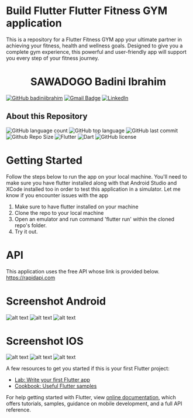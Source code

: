 # Build Flutter Flutter Fitness GYM application
This is a repository for a Flutter Fitness GYM app your ultimate partner in achieving your fitness, health and wellness goals. Designed to give you a complete gym experience, this powerful and user-friendly app will support you every step of your fitness journey.



<h1 align="center">
  SAWADOGO Badini Ibrahim
</h1>

[![GitHub badiniibrahim](https://img.shields.io/github/followers/badiniibrahim?label=follow&style=social)](https://github.com/badiniibrahim)
[![Gmail Badge](https://img.shields.io/badge/-sawadogo.badiniibrahim@gmail.com-c14438?style=flat-square&logo=Gmail&logoColor=white&link=sawadogo.badiniibrahim@gmail.com)](mailto:sawadogo.badiniibrahim@gmail.com)
[![LinkedIn](https://img.shields.io/badge/linkedin-%230077B5.svg?style=for-the-badge&logo=linkedin&logoColor=white)](https://www.linkedin.com/in/badini-ibrahim-s-306b119b/)

## About this Repository
![GitHub language count](https://img.shields.io/github/languages/count/badiniibrahim/flutter-fitness-gym-app)
![GitHub top language](https://img.shields.io/github/languages/top/badiniibrahim/flutter-fitness-gym-app)
![GitHub last commit](https://img.shields.io/github/last-commit/badiniibrahim/flutter-fitness-gym-app)
![Github Repo Size](https://img.shields.io/github/repo-size/badiniibrahim/flutter-fitness-gym-app)
![Flutter](https://img.shields.io/badge/Flutter-%2302569B.svg?style=for-the-badge&logo=Flutter&logoColor=white)
![Dart](https://img.shields.io/badge/dart-%230175C2.svg?style=for-the-badge&logo=dart&logoColor=white)
<img src="https://img.shields.io/github/license/Yuberley/ChatGPT-App-React-Native-TypeScript?style&color=5D6D7E" alt="GitHub license" />


# Getting Started
Follow the steps below to run the app on your local machine. You'll need to make sure you have flutter installed along with that Android Studio and XCode installed too in order to test this application in a simulator. Let me know if you encounter issues with the app

1. Make sure to have flutter installed on your machine
2. Clone the repo to your local machine
3. Open an emulator and run command 'flutter run' <Without quotes> within the cloned repo's folder.
4. Try it out.

# API
This application uses the free API whose link is provided below.
https://rapidapi.com

# Screenshot Android
![alt text](1.jpeg)
![alt text](2.jpeg)
![alt text](3.jpeg)

# Screenshot IOS
![alt text](ios1.png)
![alt text](ios2.png)
![alt text](ios3.png)

A few resources to get you started if this is your first Flutter project:

- [Lab: Write your first Flutter app](https://flutter.dev/docs/get-started/codelab)
- [Cookbook: Useful Flutter samples](https://flutter.dev/docs/cookbook)

For help getting started with Flutter, view
[online documentation](https://flutter.dev/docs), which offers tutorials,
samples, guidance on mobile development, and a full API reference.
